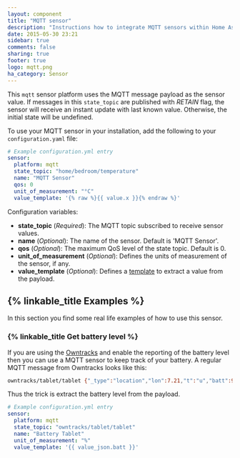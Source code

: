 ```yaml
---
layout: component
title: "MQTT sensor"
description: "Instructions how to integrate MQTT sensors within Home Assistant."
date: 2015-05-30 23:21
sidebar: true
comments: false
sharing: true
footer: true
logo: mqtt.png
ha_category: Sensor
---
```



This `mqtt` sensor platform uses the MQTT message payload as the sensor value. If messages in this `state_topic` are published with *RETAIN* flag, the sensor will receive an instant update with last known value. Otherwise, the initial state will be undefined.

To use your MQTT sensor in your installation, add the following to your `configuration.yaml` file:

```yaml
# Example configuration.yml entry
sensor:
  platform: mqtt
  state_topic: "home/bedroom/temperature"
  name: "MQTT Sensor"
  qos: 0
  unit_of_measurement: "°C"
  value_template: '{% raw %}{{ value.x }}{% endraw %}'
```

Configuration variables:

- **state_topic** (*Required*): The MQTT topic subscribed to receive sensor values.
- **name** (*Optional*): The name of the sensor. Default is 'MQTT Sensor'. 
- **qos** (*Optional*): The maximum QoS level of the state topic. Default is 0.
- **unit_of_measurement** (*Optional*): Defines the units of measurement of the sensor, if any.
- **value_template** (*Optional*): Defines a [template](/getting-started/templating/) to extract a value from the payload.

## {% linkable_title Examples %}

In this section you find some real life examples of how to use this sensor.

### {% linkable_title Get battery level %}

If you are using the [Owntracks](components/device_tracker.owntracks/) and enable the reporting of the battery level then you can use a MQTT sensor to keep track of your battery. A regular MQTT message from Owntracks looks like this: 

```bash
owntracks/tablet/tablet {"_type":"location","lon":7.21,"t":"u","batt":92,"tst":144995643,"tid":"ta","acc":27,"lat":46.12}
```

Thus the trick is extract the battery level from the payload.

```yaml
# Example configuration.yml entry
sensor:
  platform: mqtt
  state_topic: "owntracks/tablet/tablet"
  name: "Battery Tablet"
  unit_of_measurement: "%"
  value_template: '{{ value_json.batt }}'
```

